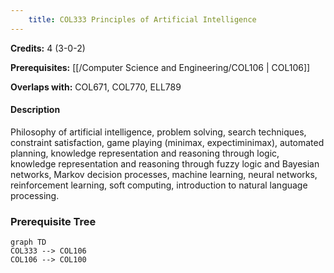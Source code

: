 ```yaml
---
    title: COL333 Principles of Artificial Intelligence
---
```

**Credits:** 4 (3-0-2)



**Prerequisites:** [[/Computer Science and Engineering/COL106 | COL106]]

**Overlaps with:** COL671, COL770, ELL789

#### Description 
Philosophy of artificial intelligence, problem solving, search techniques, constraint satisfaction, game playing (minimax, expectiminimax), automated planning, knowledge representation and reasoning through logic, knowledge representation and reasoning through fuzzy logic and Bayesian networks, Markov decision processes, machine learning, neural networks, reinforcement learning, soft computing, introduction to natural language processing.

### Prerequisite Tree

```mermaid
graph TD
COL333 --> COL106
COL106 --> COL100
```